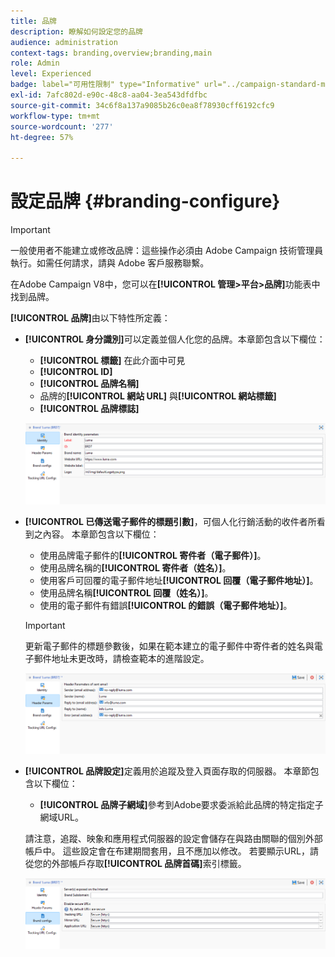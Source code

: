 ```yaml
---
title: 品牌
description: 瞭解如何設定您的品牌
audience: administration
context-tags: branding,overview;branding,main
role: Admin
level: Experienced
badge: label="可用性限制" type="Informative" url="../campaign-standard-migration-home.md" tooltip="僅限Campaign Standard已移轉的使用者"
exl-id: 7afc802d-e90c-48c8-aa04-3ea543dfdfbc
source-git-commit: 34c6f8a137a9085b26c0ea8f78930cff6192cfc9
workflow-type: tm+mt
source-wordcount: '277'
ht-degree: 57%

---
```


# 設定品牌 {#branding-configure}

>[!IMPORTANT]
>
>一般使用者不能建立或修改品牌：這些操作必須由 Adobe Campaign 技術管理員執行。如需任何請求，請與 Adobe 客戶服務聯繫。

在Adobe Campaign V8中，您可以在&#x200B;**[!UICONTROL 管理>平台>品牌]**&#x200B;功能表中找到品牌。

**[!UICONTROL 品牌]**&#x200B;由以下特性所定義：

* **[!UICONTROL 身分識別]**&#x200B;可以定義並個人化您的品牌。本章節包含以下欄位：

   * **[!UICONTROL 標籤]** 在此介面中可見
   * **[!UICONTROL ID]**
   * **[!UICONTROL 品牌名稱]**
   * 品牌的&#x200B;**[!UICONTROL 網站 URL]** 與&#x200B;**[!UICONTROL 網站標籤]**
   * **[!UICONTROL 品牌標誌]**

  ![](assets/branding_1.png)

* **[!UICONTROL 已傳送電子郵件的標題引數]**，可個人化行銷活動的收件者所看到之內容。 本章節包含以下欄位：

   * 使用品牌電子郵件的&#x200B;**[!UICONTROL 寄件者（電子郵件）]**。
   * 使用品牌名稱的&#x200B;**[!UICONTROL 寄件者（姓名）]**。
   * 使用客戶可回覆的電子郵件地址&#x200B;**[!UICONTROL 回覆（電子郵件地址）]**。
   * 使用品牌名稱&#x200B;**[!UICONTROL 回覆（姓名）]**。
   * 使用的電子郵件有錯誤&#x200B;**[!UICONTROL 的錯誤（電子郵件地址）]**。

  >[!IMPORTANT]
  >
  >更新電子郵件的標題參數後，如果在範本建立的電子郵件中寄件者的姓名與電子郵件地址未更改時，請檢查範本的進階設定。

  ![](assets/branding_2.png)

* **[!UICONTROL 品牌設定]**&#x200B;定義用於追蹤及登入頁面存取的伺服器。 本章節包含以下欄位：

   * **[!UICONTROL 品牌子網域]**&#x200B;參考到Adobe要求委派給此品牌的特定指定子網域URL。

  請注意，追蹤、映象和應用程式伺服器的設定會儲存在與路由關聯的個別外部帳戶中。 這些設定會在布建期間套用，且不應加以修改。 若要顯示URL，請從您的外部帳戶存取&#x200B;**[!UICONTROL 品牌首碼]**&#x200B;索引標籤。

  ![](assets/branding_3.png)

<!--![](assets/branding_05.png)-->

<!--
* **[!UICONTROL Tracking URL configs]**, which defines the configuration of the URLs tracking for your brand.

  The additional parameters that allow the links to be tracked on external systems such as Web Analytics tools like Adobe Analytics or Google Analytics are defined here.
-->
